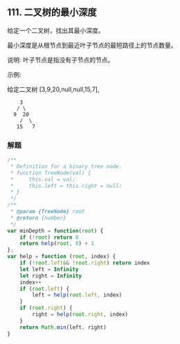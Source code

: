 ## 111. 二叉树的最小深度
给定一个二叉树，找出其最小深度。

最小深度是从根节点到最近叶子节点的最短路径上的节点数量。

说明: 叶子节点是指没有子节点的节点。

示例:

给定二叉树 [3,9,20,null,null,15,7],

```
    3
   / \
  9  20
    /  \
   15   7
```

### 解题
```javascript
/**
 * Definition for a binary tree node.
 * function TreeNode(val) {
 *     this.val = val;
 *     this.left = this.right = null;
 * }
 */
/**
 * @param {TreeNode} root
 * @return {number}
 */
var minDepth = function(root) {
    if (!root) return 0
    return help(root, 0) + 1
};
var help = function (root, index) {
    if (!root.left&& !root.right) return index
    let left = Infinity
    let right = Infinity
    index++
    if (root.left) {
        left = help(root.left, index)
    }
    if (root.right) {
        right = help(root.right, index)
    }
    return Math.min(left, right)
}
```